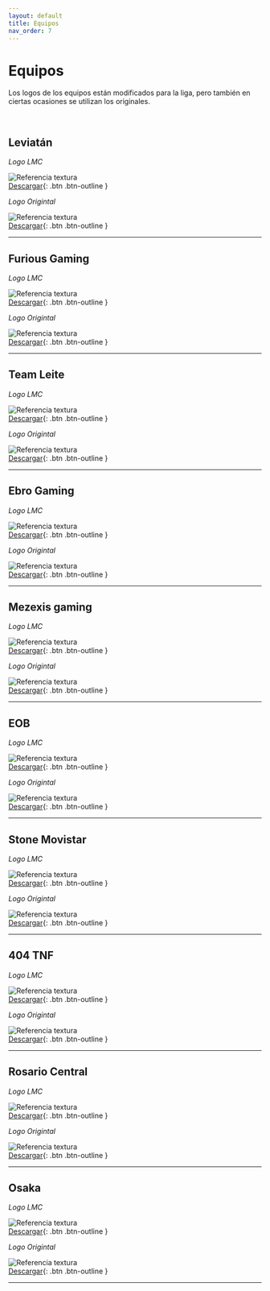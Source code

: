 ```yaml
---
layout: default
title: Equipos
nav_order: 7
---
```


# Equipos

Los logos de los equipos están modificados para la liga, pero también en ciertas ocasiones se utilizan los originales.

<br>

## Leviatán

*Logo LMC*

<img src="../../assets/images/leviatan_demo.jpg" alt="Referencia textura"/><br>
[Descargar](https://drive.google.com/uc?export=download&id=1BergE94LxQHkDaQTM4tl1zrz2POTKxRr){: .btn .btn-outline }

*Logo Origintal*

<img src="../../assets/images/leviatan_demo2.jpg" alt="Referencia textura"/><br>
[Descargar](https://drive.google.com/uc?export=download&id=1BergE94LxQHkDaQTM4tl1zrz2POTKxRr){: .btn .btn-outline }

---------

## Furious Gaming

*Logo LMC*

<img src="../../assets/images/furious_demo.jpg" alt="Referencia textura"/><br>
[Descargar](https://drive.google.com/uc?export=download&id=1BergE94LxQHkDaQTM4tl1zrz2POTKxRr){: .btn .btn-outline }

*Logo Origintal*

<img src="../../assets/images/furious_demo2.jpg" alt="Referencia textura"/><br>
[Descargar](https://drive.google.com/uc?export=download&id=1BergE94LxQHkDaQTM4tl1zrz2POTKxRr){: .btn .btn-outline }

---------

## Team Leite

*Logo LMC*

<img src="../../assets/images/team_leite_demo.jpg" alt="Referencia textura"/><br>
[Descargar](https://drive.google.com/uc?export=download&id=1BergE94LxQHkDaQTM4tl1zrz2POTKxRr){: .btn .btn-outline }

*Logo Origintal*

<img src="../../assets/images/team_leite_demo2.jpg" alt="Referencia textura"/><br>
[Descargar](https://drive.google.com/uc?export=download&id=1BergE94LxQHkDaQTM4tl1zrz2POTKxRr){: .btn .btn-outline }

---------

## Ebro Gaming

*Logo LMC*

<img src="../../assets/images/ebro_gaming_demo.jpg" alt="Referencia textura"/><br>
[Descargar](https://drive.google.com/uc?export=download&id=1BergE94LxQHkDaQTM4tl1zrz2POTKxRr){: .btn .btn-outline }

*Logo Origintal*

<img src="../../assets/images/ebro_gaming_demo2.jpg" alt="Referencia textura"/><br>
[Descargar](https://drive.google.com/uc?export=download&id=1BergE94LxQHkDaQTM4tl1zrz2POTKxRr){: .btn .btn-outline }

---------

## Mezexis gaming

*Logo LMC*

<img src="../../assets/images/mezexis_demo.jpg" alt="Referencia textura"/><br>
[Descargar](https://drive.google.com/uc?export=download&id=1BergE94LxQHkDaQTM4tl1zrz2POTKxRr){: .btn .btn-outline }

*Logo Origintal*

<img src="../../assets/images/mezexis_demo2.jpg" alt="Referencia textura"/><br>
[Descargar](https://drive.google.com/uc?export=download&id=1BergE94LxQHkDaQTM4tl1zrz2POTKxRr){: .btn .btn-outline }

---------

## EOB

*Logo LMC*

<img src="../../assets/images/eob_demo.jpg" alt="Referencia textura"/><br>
[Descargar](https://drive.google.com/uc?export=download&id=1BergE94LxQHkDaQTM4tl1zrz2POTKxRr){: .btn .btn-outline }

*Logo Origintal*

<img src="../../assets/images/eob_demo2.jpg" alt="Referencia textura"/><br>
[Descargar](https://drive.google.com/uc?export=download&id=1BergE94LxQHkDaQTM4tl1zrz2POTKxRr){: .btn .btn-outline }

---------

## Stone Movistar

*Logo LMC*

<img src="../../assets/images/stone_movistar_demo.jpg" alt="Referencia textura"/><br>
[Descargar](https://drive.google.com/uc?export=download&id=1BergE94LxQHkDaQTM4tl1zrz2POTKxRr){: .btn .btn-outline }

*Logo Origintal*

<img src="../../assets/images/stone_movistar_demo2.jpg" alt="Referencia textura"/><br>
[Descargar](https://drive.google.com/uc?export=download&id=1BergE94LxQHkDaQTM4tl1zrz2POTKxRr){: .btn .btn-outline }

---------

## 404 TNF

*Logo LMC*

<img src="../../assets/images/404_demo.jpg" alt="Referencia textura"/><br>
[Descargar](https://drive.google.com/uc?export=download&id=1BergE94LxQHkDaQTM4tl1zrz2POTKxRr){: .btn .btn-outline }

*Logo Origintal*

<img src="../../assets/images/404_demo2.jpg" alt="Referencia textura"/><br>
[Descargar](https://drive.google.com/uc?export=download&id=1BergE94LxQHkDaQTM4tl1zrz2POTKxRr){: .btn .btn-outline }

---------

## Rosario Central

*Logo LMC*

<img src="../../assets/images/rosario_central_demo.jpg" alt="Referencia textura"/><br>
[Descargar](https://drive.google.com/uc?export=download&id=1BergE94LxQHkDaQTM4tl1zrz2POTKxRr){: .btn .btn-outline }

*Logo Origintal*

<img src="../../assets/images/rosario_central_demo2.jpg" alt="Referencia textura"/><br>
[Descargar](https://drive.google.com/uc?export=download&id=1BergE94LxQHkDaQTM4tl1zrz2POTKxRr){: .btn .btn-outline }

---------

## Osaka

*Logo LMC*

<img src="../../assets/images/osaka_demo.jpg" alt="Referencia textura"/><br>
[Descargar](https://drive.google.com/uc?export=download&id=1BergE94LxQHkDaQTM4tl1zrz2POTKxRr){: .btn .btn-outline }

*Logo Origintal*

<img src="../../assets/images/osaka_demo2.jpg" alt="Referencia textura"/><br>
[Descargar](https://drive.google.com/uc?export=download&id=1BergE94LxQHkDaQTM4tl1zrz2POTKxRr){: .btn .btn-outline }

---------